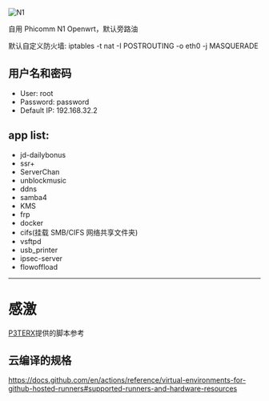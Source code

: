 ![N1](https://github.com/mingxiaoyu/N1Openwrt/workflows/N1/badge.svg)

自用 Phicomm N1 Openwrt，默认旁路油

默认自定义防火墙: iptables -t nat -I POSTROUTING -o eth0 -j MASQUERADE


## 用户名和密码
 * User: root
 * Password: password
 * Default IP: 192.168.32.2


## app list:
 * jd-dailybonus
 * ssr+
 * ServerChan
 * unblockmusic
 * ddns
 * samba4
 * KMS 
 * frp
 * docker
 * cifs(挂载 SMB/CIFS 网络共享文件夹)
 * vsftpd
 * usb_printer
 * ipsec-server
 * flowoffload
 
------
 # 感激 
 [P3TERX](https://github.com/P3TERX/Actions-OpenWrt)提供的脚本参考
 
 ## 云编译的规格
https://docs.github.com/en/actions/reference/virtual-environments-for-github-hosted-runners#supported-runners-and-hardware-resources

